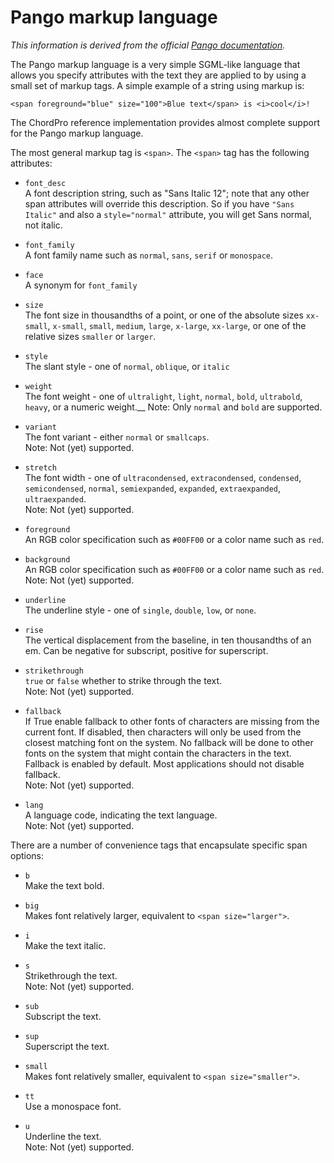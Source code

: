 # Pango markup language

_This information is derived from the official [Pango documentation](https://developer.gnome.org/pygtk/stable/pango-markup-language.html)._

The Pango markup language is a very simple SGML-like language that
allows you specify attributes with the text they are applied to by
using a small set of markup tags. A simple example of a string using
markup is:

    <span foreground="blue" size="100">Blue text</span> is <i>cool</i>!

The ChordPro reference implementation provides almost complete support
for the Pango markup language.

The most general markup tag is `<span>`. The `<span>` tag has the
following attributes:

* `font_desc`  
A font description string, such as "Sans Italic 12"; note that any
other span attributes will override this description. So if you have
`"Sans Italic"` and also a `style="normal"` attribute, you will get Sans
normal, not italic.

* `font_family`  
A font family name such as `normal`, `sans`, `serif` or
`monospace`.

* `face`  
A synonym for `font_family`

* `size`  
The font size in thousandths of a point, or one of the absolute
sizes `xx-small`, `x-small`, `small`, `medium`, `large`, `x-large`,
`xx-large`, or one of the relative sizes `smaller` or `larger`.

* `style`  
The slant style - one of `normal`, `oblique`, or `italic`

* `weight`  
The font weight - one of `ultralight`, `light`, `normal`, `bold`,
`ultrabold`, `heavy`, or a numeric weight.__
Note: Only `normal` and `bold` are supported.

* `variant`  
The font variant - either `normal` or `smallcaps`.  
Note: Not (yet) supported.


* `stretch`  
The font width - one of `ultracondensed`, `extracondensed`,
`condensed`, `semicondensed`, `normal`, `semiexpanded`, `expanded`,
`extraexpanded`, `ultraexpanded`.  
Note: Not (yet) supported.


* `foreground`  
An RGB color specification such as `#00FF00` or a color name such
as `red`.

* `background`  
An RGB color specification such as `#00FF00` or a color name such
as `red`.  
Note: Not (yet) supported.


* `underline`  
The underline style - one of `single`, `double`, `low`, or
`none`.

* `rise`  
The vertical displacement from the baseline, in ten thousandths of
an em. Can be negative for subscript, positive for superscript.

* `strikethrough`  
`true` or `false` whether to strike through the text.  
Note: Not (yet) supported.


* `fallback`  
If True enable fallback to other fonts of characters are missing
from the current font. If disabled, then characters will only be used
from the closest matching font on the system. No fallback will be done
to other fonts on the system that might contain the characters in the
text. Fallback is enabled by default. Most applications should not
disable fallback.  
Note: Not (yet) supported.


* `lang`  
A language code, indicating the text language.  
Note: Not (yet) supported.


There are a number of convenience tags that encapsulate specific span
options:

* `b`  
Make the text bold.

* `big`  
Makes font relatively larger, equivalent to `<span size="larger">`.

* `i`  
Make the text italic.

* `s`  
Strikethrough the text.  
Note: Not (yet) supported.


* `sub`  
Subscript the text.

* `sup`  
Superscript the text.

* `small`  
Makes font relatively smaller, equivalent to `<span size="smaller">`.

* `tt`  
Use a monospace font.

* `u`  
Underline the text.  
Note: Not (yet) supported.
